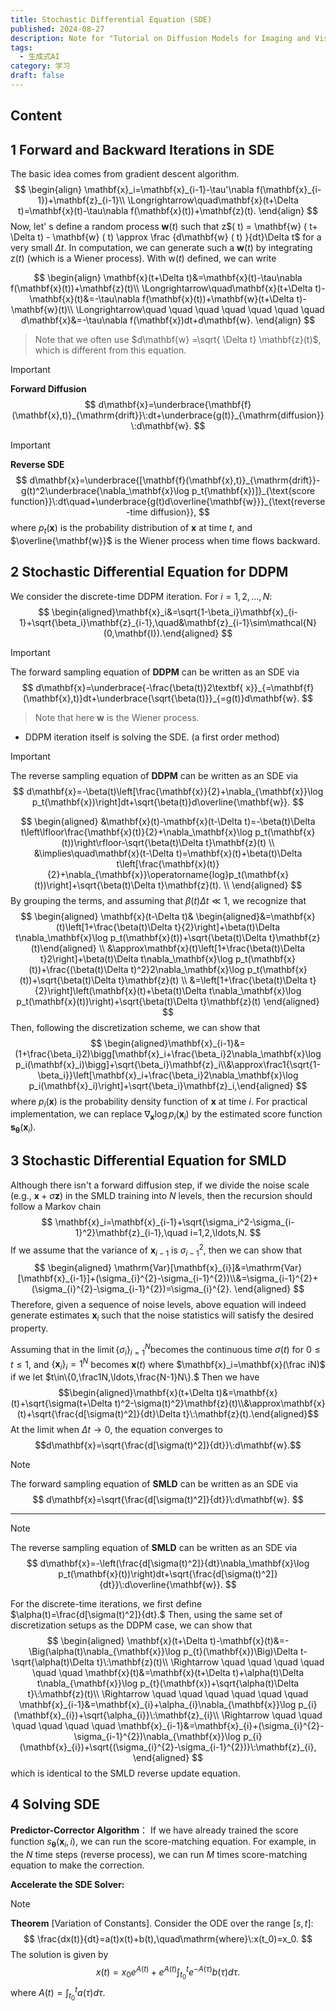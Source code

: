 ```yaml
---
title: Stochastic Differential Equation (SDE)
published: 2024-08-27
description: Note for "Tutorial on Diffusion Models for Imaging and Vision"
tags:
  - 生成式AI
category: 学习
draft: false
---
```

## Content
## 1 Forward and Backward Iterations in SDE
The basic idea comes from gradient descent algorithm.
$$
\begin{align}
\mathbf{x}_i=\mathbf{x}_{i-1}-\tau'\nabla f(\mathbf{x}_{i-1})+\mathbf{z}_{i-1}\\ \Longrightarrow\quad\mathbf{x}(t+\Delta t)=\mathbf{x}(t)-\tau\nabla f(\mathbf{x}(t))+\mathbf{z}(t).
\end{align}
$$
Now, let' s define a random process $\mathbf{w} ( t)$ such that z$( t) = \mathbf{w} ( t+ \Delta t) - \mathbf{w} ( t) \approx \frac {d\mathbf{w} ( t) }{dt}\Delta t$ for a very small $\Delta t.$ In computation, we can generate such a $\mathbf{w}(t)$ by integrating z$(t)$ (which is a Wiener process). With w$(t)$ defined, we can write

$$
\begin{align}
\mathbf{x}(t+\Delta t)&=\mathbf{x}(t)-\tau\nabla f(\mathbf{x}(t))+\mathbf{z}(t)\\ \Longrightarrow\quad\mathbf{x}(t+\Delta t)-\mathbf{x}(t)&=-\tau\nabla f(\mathbf{x}(t))+\mathbf{w}(t+\Delta t)-\mathbf{w}(t)\\ 
\Longrightarrow\quad \quad \quad \quad \quad \quad \quad d\mathbf{x}&=-\tau\nabla f(\mathbf{x})dt+d\mathbf{w}.
\end{align}
$$

> Note that we often use $d\mathbf{w} =\sqrt{ \Delta t} \mathbf{z}(t)$, which is different from this equation.

> [!IMPORTANT] 
> **Forward Diffusion**
> $$
> d\mathbf{x}=\underbrace{\mathbf{f}(\mathbf{x},t)}_{\mathrm{drift}}\:dt+\underbrace{g(t)}_{\mathrm{diffusion}}\:d\mathbf{w}.
> $$


> [!IMPORTANT] 
> **Reverse SDE**
> $$
> d\mathbf{x}=\underbrace{[\mathbf{f}(\mathbf{x},t)}_{\mathrm{drift}}-g(t)^2\underbrace{\nabla_\mathbf{x}\log p_t(\mathbf{x})]}_{\text{score function}}\:dt\quad+\underbrace{g(t)d\overline{\mathbf{w}}}_{\text{reverse-time diffusion}},
> $$
> where $p_t(\mathbf{x})$ is the probability distribution of $\mathbf{x}$ at time $t$, and $\overline{\mathbf{w}}$ is the Wiener process when time flows backward.

## 2 Stochastic Differential Equation for DDPM

We consider the discrete-time DDPM iteration. For $i=1,2,\dots,N$:
$$
\begin{aligned}\mathbf{x}_i&=\sqrt{1-\beta_i}\mathbf{x}_{i-1}+\sqrt{\beta_i}\mathbf{z}_{i-1},\quad&\mathbf{z}_{i-1}\sim\mathcal{N}(0,\mathbf{I}).\end{aligned}
$$

> [!IMPORTANT] 
> The forward sampling equation of **DDPM** can be written as an SDE via
> $$
> d\mathbf{x}=\underbrace{-\frac{\beta(t)}2\textbf{ x}}_{=\mathbf{f}(\mathbf{x},t)}dt+\underbrace{\sqrt{\beta(t)}}_{=g(t)}d\mathbf{w}.
> $$

> Note that here $\mathbf{w}$ is the Wiener process.

- DDPM iteration itself is solving the SDE. (a first order method)

> [!IMPORTANT] 
> The reverse sampling equation of **DDPM** can be written as an SDE via
> $$
> d\mathbf{x}=-\beta(t)\left[\frac{\mathbf{x}}{2}+\nabla_{\mathbf{x}}\log p_t(\mathbf{x})\right]dt+\sqrt{\beta(t)}d\overline{\mathbf{w}}.
> $$

$$
\begin{aligned}
&\mathbf{x}(t)-\mathbf{x}(t-\Delta t)=-\beta(t)\Delta t\left\lfloor\frac{\mathbf{x}(t)}{2}+\nabla_\mathbf{x}\log p_t(\mathbf{x}(t))\right\rfloor-\sqrt{\beta(t)\Delta t}\mathbf{z}(t) \\
&\implies\quad\mathbf{x}(t-\Delta t)=\mathbf{x}(t)+\beta(t)\Delta t\left[\frac{\mathbf{x}(t)}{2}+\nabla_{\mathbf{x}}\operatorname{log}p_t(\mathbf{x}(t))\right]+\sqrt{\beta(t)\Delta t}\mathbf{z}(t). \\
\end{aligned}
$$
By grouping the terms, and assuming that $\beta(t)\Delta t\ll1$, we recognize that
$$
\begin{aligned}
\mathbf{x}(t-\Delta t)& \begin{aligned}&=\mathbf{x}(t)\left[1+\frac{\beta(t)\Delta t}{2}\right]+\beta(t)\Delta t\nabla_\mathbf{x}\log p_t(\mathbf{x}(t))+\sqrt{\beta(t)\Delta t}\mathbf{z}(t)\end{aligned} \\
&\approx\mathbf{x}(t)\left[1+\frac{\beta(t)\Delta t}2\right]+\beta(t)\Delta t\nabla_\mathbf{x}\log p_t(\mathbf{x}(t))+\frac{(\beta(t)\Delta t)^2}2\nabla_\mathbf{x}\log p_t(\mathbf{x}(t))+\sqrt{\beta(t)\Delta t}\mathbf{z}(t) \\
&=\left[1+\frac{\beta(t)\Delta t}{2}\right]\left(\mathbf{x}(t)+\beta(t)\Delta t\nabla_\mathbf{x}\log p_t(\mathbf{x}(t))\right)+\sqrt{\beta(t)\Delta t}\mathbf{z}(t)
\end{aligned}
$$
Then, following the discretization scheme, we can show that
$$
\begin{aligned}\mathbf{x}_{i-1}&=(1+\frac{\beta_i}2)\bigg[\mathbf{x}_i+\frac{\beta_i}2\nabla_\mathbf{x}\log p_i(\mathbf{x}_i)\bigg]+\sqrt{\beta_i}\mathbf{z}_i\\&\approx\frac1{\sqrt{1-\beta_i}}\left[\mathbf{x}_i+\frac{\beta_i}2\nabla_\mathbf{x}\log p_i(\mathbf{x}_i)\right]+\sqrt{\beta_i}\mathbf{z}_i,\end{aligned}
$$
where $p_i(\mathbf{x})$ is the probability density function of $\mathbf{x}$ at time $i.$ For practical implementation, we can replace $\nabla_\mathbf{x}\log p_i(\mathbf{x}_i)$ by the estimated score function $\mathbf{s}_\boldsymbol{\theta}(\mathbf{x}_i).$

## 3 Stochastic Differential Equation for SMLD
Although there isn't a forward diffusion step, if we divide the noise scale (e.g., $\mathbf{x}+\sigma \mathbf{z}$) in the SMLD training into $N$ levels, then the recursion should follow a Markov chain
$$
\mathbf{x}_i=\mathbf{x}_{i-1}+\sqrt{\sigma_i^2-\sigma_{i-1}^2}\mathbf{z}_{i-1},\quad i=1,2,\ldots,N.
$$
If we assume that the variance of $\mathbf{x}_{i-1}$ is $\sigma_{i-1}^2$, then we can show that
$$
\begin{aligned}
\mathrm{Var}[\mathbf{x}_{i}]&=\mathrm{Var}[\mathbf{x}_{i-1}]+(\sigma_{i}^{2}-\sigma_{i-1}^{2})\\&=\sigma_{i-1}^{2}+(\sigma_{i}^{2}-\sigma_{i-1}^{2})=\sigma_{i}^{2}.
\end{aligned}
$$
Therefore, given a sequence of noise levels, above equation will indeed generate estimates $\mathbf{x}_i$ such that the noise
statistics will satisfy the desired property.

Assuming that in the $\operatorname*{limit}\left\{\sigma_i\right\}_{i=1}^N$becomes the continuous time $\sigma(t)$ for $0\leq t\leq1$, and $\{\mathbf{x}_i\}_i=1^N$ becomes $\mathbf{x}(t)$ where $\mathbf{x}_i=\mathbf{x}(\frac iN)$ if we let $t\in\{0,\frac1N,\ldots,\frac{N-1}N\}.$ Then we have
$$\begin{aligned}\mathbf{x}(t+\Delta t)&=\mathbf{x}(t)+\sqrt{\sigma(t+\Delta t)^2-\sigma(t)^2}\mathbf{z}(t)\\&\approx\mathbf{x}(t)+\sqrt{\frac{d[\sigma(t)^2]}{dt}\Delta t}\:\mathbf{z}(t).\end{aligned}$$
At the limit when $\Delta t\to0$, the equation converges to
$$d\mathbf{x}=\sqrt{\frac{d[\sigma(t)^2]}{dt}}\:d\mathbf{w}.$$

> [!NOTE] 
> The forward sampling equation of **SMLD** can be written as an SDE via
> $$
> d\mathbf{x}=\sqrt{\frac{d[\sigma(t)^2]}{dt}}\:d\mathbf{w}.
> $$
****


> [!NOTE] 
> The reverse sampling equation of **SMLD** can be written as an SDE via
> $$
> d\mathbf{x}=-\left(\frac{d[\sigma(t)^2]}{dt}\nabla_\mathbf{x}\log p_t(\mathbf{x}(t))\right)dt+\sqrt{\frac{d[\sigma(t)^2]}{dt}}\:d\overline{\mathbf{w}}.
> $$

For the discrete-time iterations, we first define $\alpha(t)=\frac{d[\sigma(t)^2]}{dt}.$ Then, using the same set of discretization setups as the DDPM case, we can show that
$$
\begin{aligned}
\mathbf{x}(t+\Delta t)-\mathbf{x}(t)&=-\Big(\alpha(t)\nabla_{\mathbf{x}}\log p_{t}(\mathbf{x})\Big)\Delta t-\sqrt{\alpha(t)\Delta t}\:\mathbf{z}(t)\\
\Rightarrow \quad \quad \quad \quad \quad \quad \mathbf{x}(t)&=\mathbf{x}(t+\Delta t)+\alpha(t)\Delta t\nabla_{\mathbf{x}}\log p_{t}(\mathbf{x})+\sqrt{\alpha(t)\Delta t}\:\mathbf{z}(t)\\
\Rightarrow \quad \quad \quad \quad \quad \quad \mathbf{x}_{i-1}&=\mathbf{x}_{i}+\alpha_{i}\nabla_{\mathbf{x}}\log p_{i}(\mathbf{x}_{i})+\sqrt{\alpha_{i}}\:\mathbf{z}_{i}\\
\Rightarrow \quad \quad \quad \quad \quad \quad \mathbf{x}_{i-1}&=\mathbf{x}_{i}+(\sigma_{i}^{2}-\sigma_{i-1}^{2})\nabla_{\mathbf{x}}\log p_{i}(\mathbf{x}_{i})+\sqrt{(\sigma_{i}^{2}-\sigma_{i-1}^{2})}\:\mathbf{z}_{i},
\end{aligned}
$$
which is identical to the SMLD reverse update equation.
## 4 Solving SDE

**Predictor-Corrector Algorithm**： 
If we have already trained the score function $s_{\boldsymbol{\theta}}(\mathbf{x}_{i}, i)$, we can run the score-matching equation. For example, in the $N$ time steps (reverse process), we can run $M$ times score-matching equation to make the correction.

**Accelerate the SDE Solver:** 

> [!NOTE] 
> **Theorem** [Variation of Constants]. Consider the ODE over the range $[s,t]:$
> $$
> \frac{dx(t)}{dt}=a(t)x(t)+b(t),\quad\mathrm{where}\:x(t_0)=x_0.
> $$
> The solution is given by
> $$
> x(t)=x_0e^{A(t)}+e^{A(t)}\int_{t_0}^te^{-A(\tau)}b(\tau)d\tau.
> $$
> where $A(t)=\int_{t_{0}}^{t}a(\tau)d\tau.$


